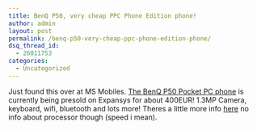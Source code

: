 ```yaml
---
title: BenQ P50, very cheap PPC Phone Edition phone!
author: admin
layout: post
permalink: /benq-p50-very-cheap-ppc-phone-edition-phone/
dsq_thread_id:
  - 26011753
categories:
  - Uncategorized
---
```

Just found this over at MS Mobiles. [The BenQ P50 Pocket PC phone][1] is currently being presold on Expansys for about 400EUR! 1.3MP Camera, keyboard, wifi, bluetooth and lots more! Theres a little more info [here][2] no info about processor though (speed i mean).

 [1]: http://www.msmobiles.com/news.php/3430.html
 [2]: http://www.msmobiles.com/news.php/2349.html